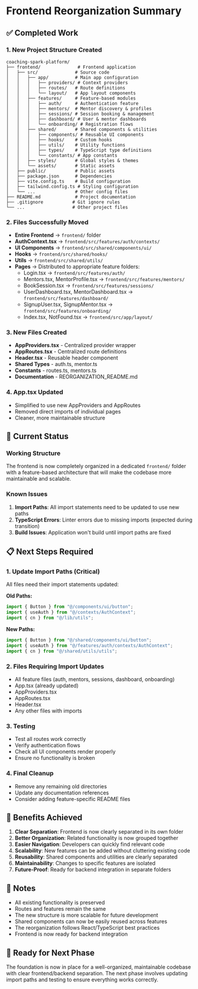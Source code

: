 # Frontend Reorganization Summary

## ✅ Completed Work

### 1. New Project Structure Created
```
coaching-spark-platform/
├── frontend/              # Frontend application
│   ├── src/              # Source code
│   │   ├── app/          # Main app configuration
│   │   │   ├── providers/ # Context providers
│   │   │   ├── routes/   # Route definitions  
│   │   │   └── layout/   # App layout components
│   │   ├── features/     # Feature-based modules
│   │   │   ├── auth/     # Authentication feature
│   │   │   ├── mentors/  # Mentor discovery & profiles
│   │   │   ├── sessions/ # Session booking & management
│   │   │   ├── dashboard/ # User & mentor dashboards
│   │   │   └── onboarding/ # Registration flows
│   │   ├── shared/       # Shared components & utilities
│   │   │   ├── components/ # Reusable UI components
│   │   │   ├── hooks/    # Custom hooks
│   │   │   ├── utils/    # Utility functions
│   │   │   ├── types/    # TypeScript type definitions
│   │   │   └── constants/ # App constants
│   │   ├── styles/       # Global styles & themes
│   │   └── assets/       # Static assets
│   ├── public/           # Public assets
│   ├── package.json      # Dependencies
│   ├── vite.config.ts    # Build configuration
│   ├── tailwind.config.ts # Styling configuration
│   └── ...               # Other config files
├── README.md             # Project documentation
├── .gitignore           # Git ignore rules
└── ...                  # Other project files
```

### 2. Files Successfully Moved
- **Entire Frontend** → `frontend/` folder
- **AuthContext.tsx** → `frontend/src/features/auth/contexts/`
- **UI Components** → `frontend/src/shared/components/ui/`
- **Hooks** → `frontend/src/shared/hooks/`
- **Utils** → `frontend/src/shared/utils/`
- **Pages** → Distributed to appropriate feature folders:
  - Login.tsx → `frontend/src/features/auth/`
  - Mentors.tsx, MentorProfile.tsx → `frontend/src/features/mentors/`
  - BookSession.tsx → `frontend/src/features/sessions/`
  - UserDashboard.tsx, MentorDashboard.tsx → `frontend/src/features/dashboard/`
  - SignupUser.tsx, SignupMentor.tsx → `frontend/src/features/onboarding/`
  - Index.tsx, NotFound.tsx → `frontend/src/app/layout/`

### 3. New Files Created
- **AppProviders.tsx** - Centralized provider wrapper
- **AppRoutes.tsx** - Centralized route definitions
- **Header.tsx** - Reusable header component
- **Shared Types** - auth.ts, mentor.ts
- **Constants** - routes.ts, mentors.ts
- **Documentation** - REORGANIZATION_README.md

### 4. App.tsx Updated
- Simplified to use new AppProviders and AppRoutes
- Removed direct imports of individual pages
- Cleaner, more maintainable structure

## 🔄 Current Status

### Working Structure
The frontend is now completely organized in a dedicated `frontend/` folder with a feature-based architecture that will make the codebase more maintainable and scalable.

### Known Issues
1. **Import Paths**: All import statements need to be updated to use new paths
2. **TypeScript Errors**: Linter errors due to missing imports (expected during transition)
3. **Build Issues**: Application won't build until import paths are fixed

## 📋 Next Steps Required

### 1. Update Import Paths (Critical)
All files need their import statements updated:

**Old Paths:**
```typescript
import { Button } from "@/components/ui/button";
import { useAuth } from "@/contexts/AuthContext";
import { cn } from "@/lib/utils";
```

**New Paths:**
```typescript
import { Button } from "@/shared/components/ui/button";
import { useAuth } from "@/features/auth/contexts/AuthContext";
import { cn } from "@/shared/utils/utils";
```

### 2. Files Requiring Import Updates
- All feature files (auth, mentors, sessions, dashboard, onboarding)
- App.tsx (already updated)
- AppProviders.tsx
- AppRoutes.tsx
- Header.tsx
- Any other files with imports

### 3. Testing
- Test all routes work correctly
- Verify authentication flows
- Check all UI components render properly
- Ensure no functionality is broken

### 4. Final Cleanup
- Remove any remaining old directories
- Update any documentation references
- Consider adding feature-specific README files

## 🎯 Benefits Achieved

1. **Clear Separation**: Frontend is now clearly separated in its own folder
2. **Better Organization**: Related functionality is now grouped together
3. **Easier Navigation**: Developers can quickly find relevant code
4. **Scalability**: New features can be added without cluttering existing code
5. **Reusability**: Shared components and utilities are clearly separated
6. **Maintainability**: Changes to specific features are isolated
7. **Future-Proof**: Ready for backend integration in separate folders

## 📝 Notes

- All existing functionality is preserved
- Routes and features remain the same
- The new structure is more scalable for future development
- Shared components can now be easily reused across features
- The reorganization follows React/TypeScript best practices
- Frontend is now ready for backend integration

## 🚀 Ready for Next Phase

The foundation is now in place for a well-organized, maintainable codebase with clear frontend/backend separation. The next phase involves updating import paths and testing to ensure everything works correctly. 